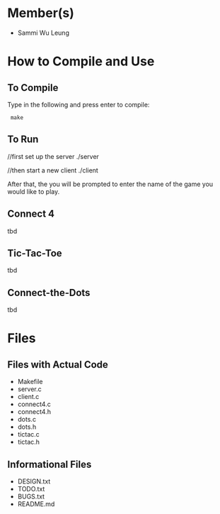 Member(s)
========
* Sammi Wu Leung

How to Compile and Use
======================
To Compile
----------
Type in the following and press enter to compile:

     make
      
To Run
------

   //first set up the server
   ./server

   //then start a new client
   ./client

After that, the you will be prompted to enter the name of the game you would like to play.

Connect 4
---------
tbd

Tic-Tac-Toe
-----------
tbd

Connect-the-Dots
----------------
tbd

Files
=====
Files with Actual Code
----------------------
* Makefile
* server.c
* client.c
* connect4.c
* connect4.h
* dots.c
* dots.h
* tictac.c
* tictac.h

Informational Files
-------------------
* DESIGN.txt
* TODO.txt
* BUGS.txt
* README.md


